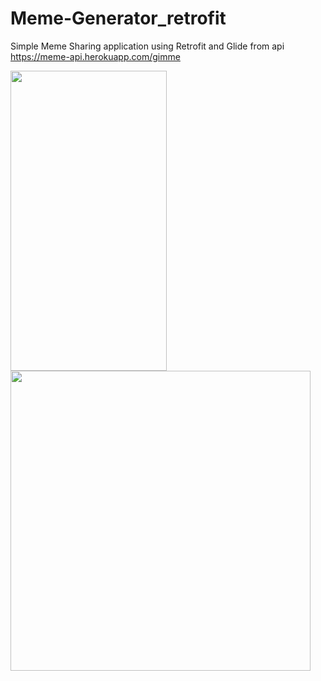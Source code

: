 # Meme-Generator_retrofit

Simple Meme Sharing application using Retrofit and Glide from api https://meme-api.herokuapp.com/gimme

<p float="center">
<img src="https://user-images.githubusercontent.com/72120614/117174876-0f109c80-ad83-11eb-9cc3-91167d63173b.png" width="250" height="480" />
 <img src="https://user-images.githubusercontent.com/72120614/117174960-2780b700-ad83-11eb-909a-54c9a25998aa.png" height="480" />
 
